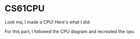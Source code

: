 # CS61CPU

Look ma, I made a CPU! Here's what I did:

For this part, I followed the CPU diagram and recreated the cpu.
